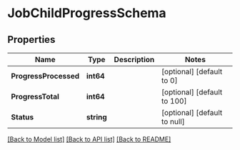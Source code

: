 # JobChildProgressSchema

## Properties
Name | Type | Description | Notes
------------ | ------------- | ------------- | -------------
**ProgressProcessed** | **int64** |  | [optional] [default to 0]
**ProgressTotal** | **int64** |  | [optional] [default to 100]
**Status** | **string** |  | [optional] [default to null]

[[Back to Model list]](../README.md#documentation-for-models) [[Back to API list]](../README.md#documentation-for-api-endpoints) [[Back to README]](../README.md)


